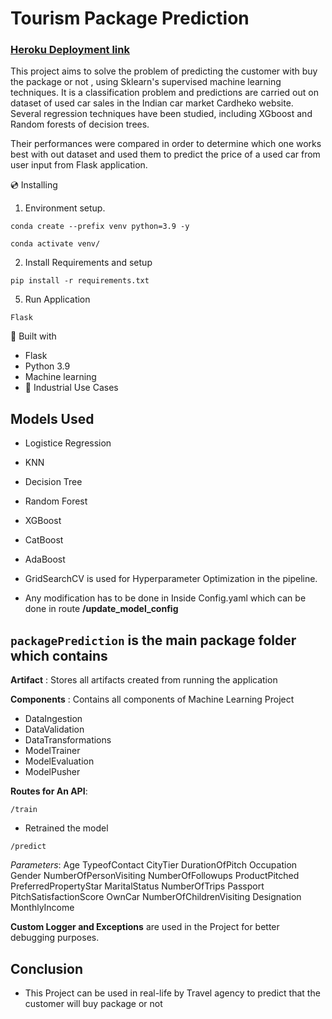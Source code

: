 # Tourism Package Prediction
### [Heroku Deployment link](https://usedcar-prediction-ineuron.herokuapp.com/)

This project aims to solve the problem of predicting the customer with buy the package or not , using Sklearn's supervised machine learning techniques. It is a classification problem and predictions are carried out on dataset of used car sales in the Indian car market Cardheko website. Several regression techniques have been studied, including XGboost and Random forests of decision trees.

Their performances were compared in order to determine which one works best with out dataset and used them to predict the price of a used car from user input from Flask application.

💿 Installing
1. Environment setup.
```
conda create --prefix venv python=3.9 -y
```
```
conda activate venv/
````
2. Install Requirements and setup
```
pip install -r requirements.txt
```
5. Run Application
```
Flask
```


🔧 Built with
- Flask
- Python 3.9
- Machine learning
- 🏦 Industrial Use Cases

## Models Used
* Logistice Regression
* KNN
* Decision Tree
* Random Forest 
* XGBoost
* CatBoost
* AdaBoost

* GridSearchCV is used for Hyperparameter Optimization in the pipeline.

* Any modification has to be done in  Inside Config.yaml which can be done in route **/update_model_config**

## `packagePrediction` is the main package folder which contains 

**Artifact** : Stores all artifacts created from running the application

**Components** : Contains all components of Machine Learning Project
- DataIngestion
- DataValidation
- DataTransformations
- ModelTrainer
- ModelEvaluation
- ModelPusher

**Routes for An API**:
```
/train
```
  * Retrained the model

```
/predict
```
*Parameters*: 
  Age 
  TypeofContact 
  CityTier 
  DurationOfPitch 
  Occupation 
  Gender 
  NumberOfPersonVisiting 
  NumberOfFollowups ProductPitched 
  PreferredPropertyStar
  MaritalStatus 
  NumberOfTrips 
  Passport 
  PitchSatisfactionScore OwnCar 
  NumberOfChildrenVisiting 
  Designation 
  MonthlyIncome 




**Custom Logger and Exceptions** are used in the Project for better debugging purposes.

## Conclusion
- This Project can be used in real-life by Travel agency to predict that the customer will buy package or not
